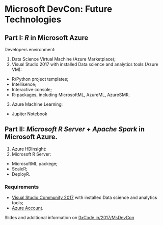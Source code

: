 # Microsoft DevCon: Future Technologies
## Part I: *R* in Microsoft Azure
Developers environment:
1. Data Science Virtual Machine (Azure Marketplace);
2. Visual Studio 2017 with installed Data science and analytics tools (Azure VM):
  * R/Python project templates;
  * Intellisence;
  * Interactive console;
  * R-packages, including MicrosoftML, AzureML, AzureSMR.
3. Azure Machine Learning:
  * Jupiter Notebook

## Part II: *Microsoft R Server + Apache Spark* in Microsoft Azure.
1. Azure HDInsight:
2. Microsoft R Server:
  * MicrosoftML packege;
  * ScaleR;
  * DeployR.

### Requirements
- [Visual Studio Community 2017](https://www.visualstudio.com/downloads/) with installed Data science and analytics tools;
- [Azure Account](https://azure.microsoft.com/).


Slides and additional information on [0xCode.in/2017/MsDevCon](http://0xcode.in/2017/msdevcon) 
